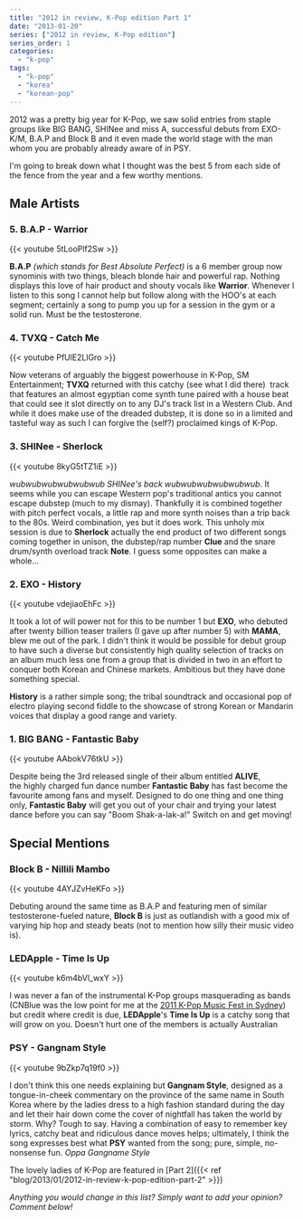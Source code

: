```yaml
---
title: "2012 in review, K-Pop edition Part 1"
date: "2013-01-20"
series: ["2012 in review, K-Pop edition"]
series_order: 1
categories: 
  - "k-pop"
tags: 
  - "k-pop"
  - "korea"
  - "korean-pop"
---
```


2012 was a pretty big year for K-Pop, we saw solid entries from staple groups like BIG BANG, SHINee and miss A, successful debuts from EXO-K/M, B.A.P and Block B and it even made the world stage with the man whom you are probably already aware of in PSY.

I'm going to break down what I thought was the best 5 from each side of the fence from the year and a few worthy mentions.

## Male Artists

### 5. B.A.P - Warrior

{{< youtube 5tLooPlf2Sw >}}

**B.A.P** _(which stands for Best Absolute Perfect)_ is a 6 member group now synominis with two things, bleach blonde hair and powerful rap. Nothing displays this love of hair product and shouty vocals like **Warrior**. Whenever I listen to this song I cannot help but follow along with the HOO's at each segment; certainly a song to pump you up for a session in the gym or a solid run. Must be the testosterone.

### 4. TVXQ - Catch Me

{{< youtube PfUlE2LlGro >}}

Now veterans of arguably the biggest powerhouse in K-Pop, SM Entertainment; **TVXQ** returned with this catchy (see what I did there)  track that features an almost egyptian come synth tune paired with a house beat that could see it slot directly on to any DJ's track list in a Western Club. And while it does make use of the dreaded dubstep, it is done so in a limited and tasteful way as such I can forgive the (self?) proclaimed kings of K-Pop.

### 3. SHINee - Sherlock

{{< youtube 8kyG5tTZ1iE >}}

_wubwubwubwubwubwub SHINee's back wubwubwubwubwubwub_. It seems while you can escape Western pop's traditional antics you cannot escape dubstep (much to my dismay). Thankfully it is combined together with pitch perfect vocals, a little rap and more synth noises than a trip back to the 80s. Weird combination, yes but it does work. This unholy mix session is due to **Sherlock** actually the end product of two different songs coming together in unison, the dubstep/rap number **Clue** and the snare drum/synth overload track **Note**. I guess some opposites can make a whole...

### 2. EXO - History

{{< youtube vdejiaoEhFc >}}

It took a lot of will power not for this to be number 1 but **EXO**, who debuted after twenty billion teaser trailers (I gave up after number 5) with **MAMA**, blew me out of the park. I didn't think it would be possible for debut group to have such a diverse but consistently high quality selection of tracks on an album much less one from a group that is divided in two in an effort to conquer both Korean and Chinese markets. Ambitious but they have done something special.

**History** is a rather simple song; the tribal soundtrack and occasional pop of electro playing second fiddle to the showcase of strong Korean or Mandarin voices that display a good range and variety.

### 1. BIG BANG - Fantastic Baby

{{< youtube AAbokV76tkU >}}

Despite being the 3rd released single of their album entitled **ALIVE**, the highly charged fun dance number **Fantastic Baby** has fast become the favourite among fans and myself. Designed to do one thing and one thing only, **Fantastic Baby** will get you out of your chair and trying your latest dance before you can say "Boom Shak-a-lak-a!" Switch on and get moving!

## Special Mentions

### Block B - Nillili Mambo

{{< youtube 4AYJZvHeKFo >}}

Debuting around the same time as B.A.P and featuring men of similar testosterone-fueled nature, **Block B** is just as outlandish with a good mix of varying hip hop and steady beats (not to mention how silly their music video is).

### LEDApple - Time Is Up

{{< youtube k6m4bVl_wxY >}}

I was never a fan of the instrumental K-Pop groups masquerading as bands (CNBlue was the low point for me at the [2011 K-Pop Music Fest in Sydney](https://fbcdn-sphotos-g-a.akamaihd.net/hphotos-ak-ash4/288068_250425818331666_7843766_o.jpg "2011 K-Pop Music Fest in Sydney poster")) but credit where credit is due, **LEDApple**'s **Time Is Up** is a catchy song that will grow on you. Doesn't hurt one of the members is actually Australian

### PSY - Gangnam Style

{{< youtube 9bZkp7q19f0 >}}

I don't think this one needs explaining but **Gangnam Style**, designed as a tongue-in-cheek commentary on the province of the same name in South Korea where by the ladies dress to a high fashion standard during the day and let their hair down come the cover of nightfall has taken the world by storm. Why? Tough to say. Having a combination of easy to remember key lyrics, catchy beat and ridiculous dance moves helps; ultimately, I think the song expresses best what **PSY** wanted from the song; pure, simple, no-nonsense fun. _Oppa Gangname Style_

The lovely ladies of K-Pop are featured in [Part 2]({{< ref "blog/2013/01/2012-in-review-k-pop-edition-part-2" >}})

_Anything you would change in this list? Simply want to add your opinion? Comment below!_
